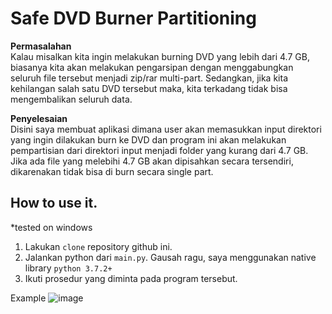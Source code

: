 # Safe DVD Burner Partitioning

**Permasalahan**  
Kalau misalkan kita ingin melakukan burning DVD yang lebih dari 4.7 GB, biasanya kita akan melakukan pengarsipan dengan menggabungkan seluruh file tersebut menjadi zip/rar multi-part. Sedangkan, jika kita kehilangan salah satu DVD tersebut maka, kita terkadang tidak bisa mengembalikan seluruh data.

**Penyelesaian**  
Disini saya membuat aplikasi dimana user akan memasukkan input direktori yang ingin dilakukan burn ke DVD dan program ini akan melakukan pempartisian dari direktori input menjadi folder yang kurang dari 4.7 GB. Jika ada file yang melebihi 4.7 GB akan dipisahkan secara tersendiri, dikarenakan tidak bisa di burn secara single part.

## How to use it.
*tested on windows  
1. Lakukan `clone` repository github ini.
2. Jalankan python dari `main.py`. Gausah ragu, saya menggunakan native library `python 3.7.2+`
3. Ikuti prosedur yang diminta pada program tersebut.

Example
![image](https://user-images.githubusercontent.com/61568092/153565168-6e82041e-3da7-4426-a9f1-0721a063d182.png)

